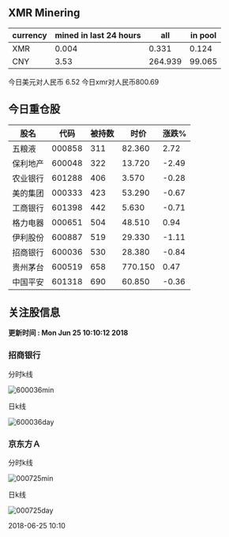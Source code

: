 ## XMR Minering

|currency|mined in last 24 hours|all|in pool|
|---|---|---|---|
|XMR|0.004|0.331|0.124|
|CNY|3.53|264.939|99.065|

今日美元对人民币 6.52	今日xmr对人民币800.69


## 今日重仓股 

|股名|代码|被持数|时价|涨跌%|
|---|---|---|---|---|
|五粮液|000858|311|82.360|2.72|
|保利地产|600048|322|13.720|-2.49|
|农业银行|601288|406|3.570|-0.28|
|美的集团|000333|423|53.290|-0.67|
|工商银行|601398|442|5.630|-0.71|
|格力电器|000651|504|48.510|0.94|
|伊利股份|600887|519|29.330|-1.11|
|招商银行|600036|530|28.380|-0.84|
|贵州茅台|600519|658|770.150|0.47|
|中国平安|601318|690|60.850|-0.36|

## 关注股信息
**更新时间 : Mon Jun 25 10:10:12 2018**
### 招商银行 
分时k线

![600036min](http://image.sinajs.cn/newchart/min/n/sh600036.gif)

日k线

![600036day](http://image.sinajs.cn/newchart/daily/n/sh600036.gif)

### 京东方Ａ 
分时k线

![000725min](http://image.sinajs.cn/newchart/min/n/sz000725.gif)

日k线

![000725day](http://image.sinajs.cn/newchart/daily/n/sz000725.gif)

2018-06-25 10:10